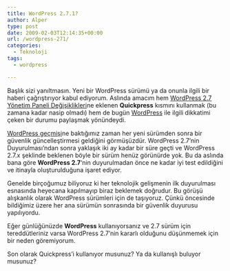 ```yaml
---
title: WordPress 2.7.1?
author: Alper
type: post
date: 2009-02-03T12:14:35+00:00
url: /wordpress-271/
categories:
  - Teknoloji
tags:
  - wordpress

---
```

Başlık sizi yanıltmasın. Yeni bir WordPress sürümü ya da onunla ilgili bir haberi çağrıştırıyor kabul ediyorum. Aslında amacım hem [WordPress 2.7 Yönetim Paneli Değişiklikleri][1]ne eklenen **Quickpress** kısmını kullanmak (bu zamana kadar nasip olmadı) hem de bugün [WordPress][2] ile ilgili dikkatimi çeken bir durumu paylaşmak yönündeydi. <!--more-->

[WordPress geçmişi][3]ne baktığımız zaman her yeni sürümden sonra bir güvenlik güncelleştirmesi geldiğini görmüşüzdür. WordPress 2.7&#8217;nin Duyurulması&#8217;ndan sonra yaklaşık iki ay kadar bir süre geçti ve WordPress 2.7.x şeklinde beklenen böyle bir sürüm henüz görünürde yok. Bu da aslında bana göre **WordPress 2.7**&#8216;nin duyurulmadan önce ne kadar iyi test edildiğini ve itinayla oluşturulduğuna işaret ediyor. 

Genelde birçoğumuz biliyoruz ki her teknolojik gelişmenin ilk duyurulması esnasında heyecana kapılmayıp biraz beklemek doğrudur. Bu görüşü alışkanlık olarak WordPress sürümleri için de taşıyoruz. Çünkü öncesinde bildiğimiz üzere her ana sürümün sonrasında bir güvenlik duyurusu yapılıyordu. 

Eğer günlüğünüzde **WordPress** kullanıyorsanız ve 2.7 sürüm için tereddütleriniz varsa WordPress 2.7&#8217;nin kararlı olduğunu düşünmemek için bir neden göremiyorum. 

Son olarak Quickpress&#8217;i kullanıyor musunuz? Ya da kullanışlı buluyor musunuz?

 [1]: https://www.murekkep.org/wordpress-27-yonetim-paneli-degisiklikleri-656
 [2]: https://www.wordpress-tr.com
 [3]: https://www.murekkep.org/wordpress-arayuz-gecmisi-591